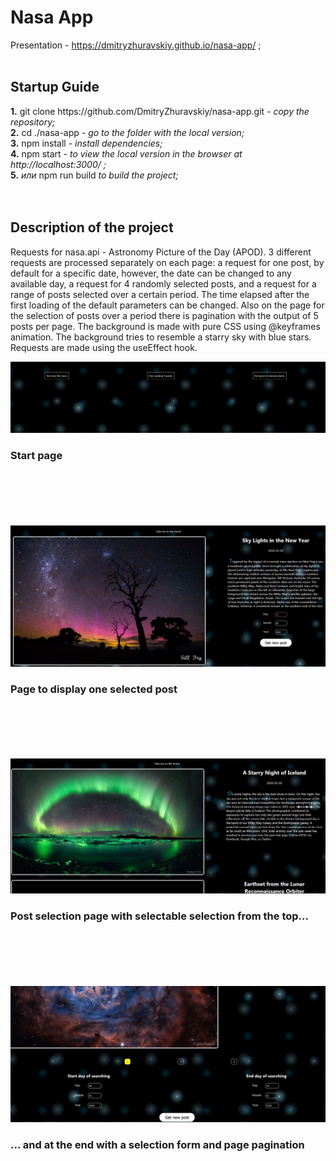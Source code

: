 <h1><b>Nasa App</b></h1>

Presentation - https://dmitryzhuravskiy.github.io/nasa-app/ ;
<br /><br />

<h2><b>Startup Guide</b></h2>
<b>1.</b> git clone https://github.com/DmitryZhuravskiy/nasa-app.git <i>- copy the repository;</i><br />
<b>2.</b> cd ./nasa-app <i>- go to the folder with the local version;</i><br />
<b>3.</b> npm install <i>- install dependencies;</i><br />
<b>4.</b> npm start <i>- to view the local version in the browser at http://localhost:3000/ ;</i><br />
<b>5.</b> <i>или</i> npm run build <i>to build the project;</i><br />
<br /><br />
<h2><b>Description of the project</b></h2>

Requests for nasa.api - Astronomy Picture of the Day (APOD). 3 different requests are processed separately on each page: a request for one post, by default for a specific date, however, the date can be changed to any available day, a request for 4 randomly selected posts, and a request for a range of posts selected over a certain period. The time elapsed after the first loading of the default parameters can be changed. Also on the page for the selection of posts over a period there is pagination with the output of 5 posts per page. The background is made with pure CSS using @keyframes animation. The background tries to resemble a starry sky with blue stars. Requests are made using the useEffect hook.

<img src="https://github.com/DmitryZhuravskiy/nasa-app/raw/master/public/images/nasa--1.jpg "/>
<h3><b>Start page</b></h3>
<br /><br /><br /><br /><br />
<img src="https://github.com/DmitryZhuravskiy/nasa-app/raw/master/public/images/nasa--2.jpg "/>
<h3><b>Page to display one selected post</b></h3>
<br /><br /><br /><br /><br />
<img src="https://github.com/DmitryZhuravskiy/nasa-app/raw/master/public/images/nasa--3.jpg "/>
<h3><b>Post selection page with selectable selection from the top...</b></h3>
<br /><br /><br /><br /><br />
<img src="https://github.com/DmitryZhuravskiy/nasa-app/raw/master/public/images/nasa--4.jpg "/>
<h3><b>... and at the end with a selection form and page pagination</b></h3>
<br />

